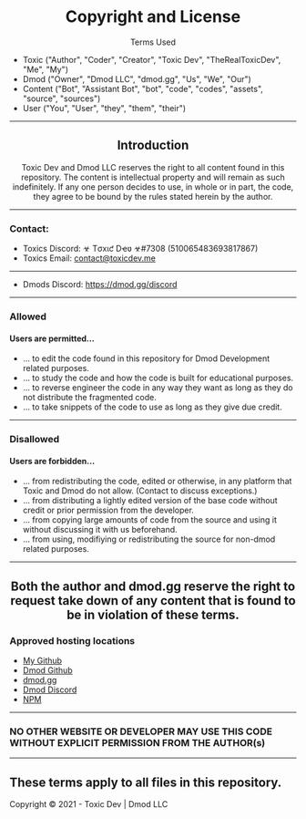 <h1 align="center">Copyright and License</h1>
<p align="center">Terms Used</p>

- Toxic ("Author", "Coder", "Creator", "Toxic Dev", "TheRealToxicDev", "Me", "My")
- Dmod ("Owner", "Dmod LLC", "dmod.gg", "Us", "We", "Our")
- Content ("Bot", "Assistant Bot", "bot", "code", "codes", "assets", "source", "sources")
- User ("You", "User", "they", "them", "their")
---
<h2 align="center">Introduction</h2>
<p align="center">Toxic Dev and Dmod LLC reserves the right to all content found in this repository. The content is intellectual property and will remain as such indefinitely. If any one person decides to use, in whole or in part, the code, they agree to be bound by the rules stated herein by the author.</p>

---
### Contact:
+ Toxics Discord: ☣ Tσxιƈ Dҽʋ ☣#7308 (510065483693817867)
+ Toxics Email: contact@toxicdev.me
---
+ Dmods Discord: https://dmod.gg/discord

---

### Allowed
#### Users are permitted...
- ... to edit the code found in this repository for Dmod Development related purposes.
- ... to study the code and how the code is built for educational purposes.
- ... to reverse engineer the code in any way they want as long as they do not distribute the fragmented code.
- ... to take snippets of the code to use as long as they give due credit.

---
### Disallowed
#### Users are forbidden...
- ... from redistributing the code, edited or otherwise, in any platform that Toxic and Dmod do not allow. (Contact to discuss exceptions.)
- ... from distributing a lightly edited version of the base code without credit or prior permission from the developer.
- ... from copying large amounts of code from the source and using it without discussing it with us beforehand.
- ... from using, modifiying or redistributing the source for non-dmod related purposes.
---

<h2 align="center">Both the author and dmod.gg reserve the right to request take down of any content that is found to be in violation of these terms.
</h2>

### Approved hosting locations
- [My Github](https://github.com/TheRealToxicDev)
- [Dmod Github](https://github.com/dmod-gg)
- [dmod.gg](https://dmod.gg)
- [Dmod Discord](https://dmod.gg/discord)
- [NPM](https://www.npmjs.com/)

---

### NO OTHER WEBSITE OR DEVELOPER MAY USE THIS CODE  WITHOUT EXPLICIT PERMISSION FROM THE AUTHOR(s)

---
**These terms apply to all files in this repository.**
---
Copyright © 2021 - Toxic Dev | Dmod LLC
